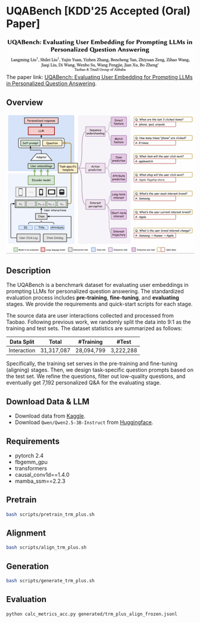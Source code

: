 # UQABench [KDD'25 Accepted (Oral) Paper]
![Authors](pic/author_list.png)
The paper link: [UQABench: Evaluating User Embedding for Prompting LLMs in Personalized Question Answering](https://arxiv.org/abs/2502.19178).
## Overview
![Overview](pic/UQABench_overview.png)
## Description
The UQABench is a benchmark dataset for evaluating user embeddings in prompting LLMs for personalized question answering. The standardized evaluation process includes **pre-training**, **fine-tuning**, and **evaluating** stages. We provide the requirements and quick-start scripts for each stage.

The source data are user interactions collected and processed from Taobao. Following previous work, we randomly split the data into 9:1 as the training and test sets. The dataset statistics are summarized as follows:

| Data Split    | Total       | #Training  |   #Test    |
|---------------|-------------|------------|------------|
| Interaction   |  31,317,087 | 28,094,799 | 3,222,288  |

Specifically, the training set serves in the pre-training and fine-tuning (aligning) stages. Then, we design task-specific question prompts based on the test set. We refine the questions, filter out low-quality questions, and eventually get 7,192 personalized Q&A for the evaluating stage.


## Download Data & LLM
* Download data from [Kaggle](https://www.kaggle.com/datasets/liulangmingliu/uqabench).
* Download `Qwen/Qwen2.5-3B-Instruct` from [Huggingface](https://huggingface.co/Qwen/Qwen2.5-3B-Instruct).

## Requirements
* pytorch 2.4
* fbgemm_gpu
* transformers
* causal_conv1d==1.4.0
* mamba_ssm==2.2.3

## Pretrain
```bash
bash scripts/pretrain_trm_plus.sh
```

## Alignment
```bash
bash scripts/align_trm_plus.sh
```

## Generation
```bash
bash scripts/generate_trm_plus.sh
```

## Evaluation
```bash
python calc_metrics_acc.py generated/trm_plus_align_frozen.jsonl
```
